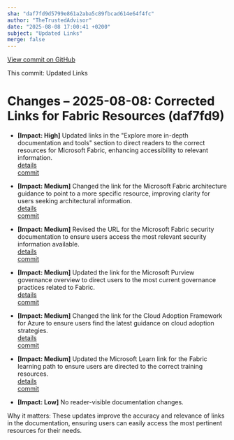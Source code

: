 ```yaml
---
sha: "daf7fd9d5799e861a2aba5c89fbcad614e64f4fc"
author: "TheTrustedAdvisor"
date: "2025-08-08 17:00:41 +0200"
subject: "Updated Links"
merge: false
---
```


[View commit on GitHub](https://github.com/TheTrustedAdvisor/FabricAdoptionFramework/commit/daf7fd9d5799e861a2aba5c89fbcad614e64f4fc)

This commit: Updated Links

# Changes – 2025-08-08: Corrected Links for Fabric Resources (daf7fd9)

- **[Impact: High]** Updated links in the "Explore more in-depth documentation and tools" section to direct readers to the correct resources for Microsoft Fabric, enhancing accessibility to relevant information.  
   [details](/docs/about/changes/2025-08-08-updated-links)  
   [commit](https://github.com/TheTrustedAdvisor/FabricAdoptionFramework/commit/daf7fd9d5799e861a2aba5c89fbcad614e64f4fc)

- **[Impact: Medium]** Changed the link for the Microsoft Fabric architecture guidance to point to a more specific resource, improving clarity for users seeking architectural information.  
   [details](/docs/about/changes/2025-08-08-updated-links)  
   [commit](https://github.com/TheTrustedAdvisor/FabricAdoptionFramework/commit/daf7fd9d5799e861a2aba5c89fbcad614e64f4fc)

- **[Impact: Medium]** Revised the URL for the Microsoft Fabric security documentation to ensure users access the most relevant security information available.  
   [details](/docs/about/changes/2025-08-08-updated-links)  
   [commit](https://github.com/TheTrustedAdvisor/FabricAdoptionFramework/commit/daf7fd9d5799e861a2aba5c89fbcad614e64f4fc)

- **[Impact: Medium]** Updated the link for the Microsoft Purview governance overview to direct users to the most current governance practices related to Fabric.  
   [details](/docs/about/changes/2025-08-08-updated-links)  
   [commit](https://github.com/TheTrustedAdvisor/FabricAdoptionFramework/commit/daf7fd9d5799e861a2aba5c89fbcad614e64f4fc)

- **[Impact: Medium]** Changed the link for the Cloud Adoption Framework for Azure to ensure users find the latest guidance on cloud adoption strategies.  
   [details](/docs/about/changes/2025-08-08-updated-links)  
   [commit](https://github.com/TheTrustedAdvisor/FabricAdoptionFramework/commit/daf7fd9d5799e861a2aba5c89fbcad614e64f4fc)

- **[Impact: Medium]** Updated the Microsoft Learn link for the Fabric learning path to ensure users are directed to the correct training resources.  
   [details](/docs/about/changes/2025-08-08-updated-links)  
   [commit](https://github.com/TheTrustedAdvisor/FabricAdoptionFramework/commit/daf7fd9d5799e861a2aba5c89fbcad614e64f4fc)

- **[Impact: Low]** No reader-visible documentation changes.  

Why it matters: These updates improve the accuracy and relevance of links in the documentation, ensuring users can easily access the most pertinent resources for their needs.
